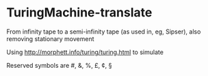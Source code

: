 # TuringMachine-translate
From infinity tape to a semi-infinity tape (as used in, eg, Sipser), also removing stationary movement

Using http://morphett.info/turing/turing.html to simulate

Reserved symbols are #, &, %, £, ¢, §
